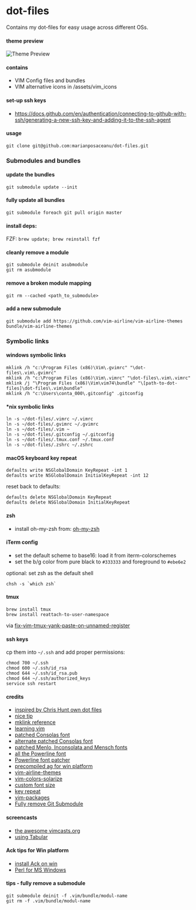 # dot-files

Contains my dot-files for easy usage across different OSs.

#### theme preview

![Theme Preview](assets/preview.png?raw=true)

#### contains

- VIM Config files and bundles
- VIM alternative icons in /assets/vim_icons

#### set-up ssh keys

- https://docs.github.com/en/authentication/connecting-to-github-with-ssh/generating-a-new-ssh-key-and-adding-it-to-the-ssh-agent

#### usage

    git clone git@github.com:marianposaceanu/dot-files.git

### Submodules and bundles

#### update the bundles

    git submodule update --init

#### fully update all bundles

    git submodule foreach git pull origin master

#### install deps:

FZF: `brew update; brew reinstall fzf`

#### cleanly remove a module

    git submodule deinit asubmodule
    git rm asubmodule

#### remove a broken module mapping

    git rm --cached <path_to_submodule>

#### add a new submodule

    git submodule add https://github.com/vim-airline/vim-airline-themes bundle/vim-airline-themes

### Symbolic links

#### windows symbolic links

    mklink /h "c:\Program Files (x86)\Vim\.gvimrc" "\dot-files\.vim\.gvimrc"
    mklink /h "c:\Program Files (x86)\Vim\.vimrc" "\dot-files\.vim\.vimrc"
    mklink /j "\Program Files (x86)\Vim\vim74\bundle" "\[path-to-dot-files]\dot-files\.vim\bundle"
    mklink /h "c:\Users\conta_000\.gitconfig" .gitconfig

#### *nix symbolic links

    ln -s ~/dot-files/.vimrc ~/.vimrc
    ln -s ~/dot-files/.gvimrc ~/.gvimrc
    ln -s ~/dot-files/.vim ~
    ln -s ~/dot-files/.gitconfig ~/.gitconfig
    ln -s ~/dot-files/.tmux.conf ~/.tmux.conf
    ln -s ~/dot-files/.zshrc ~/.zshrc

#### macOS keyboard key repeat

```
defaults write NSGlobalDomain KeyRepeat -int 1
defaults write NSGlobalDomain InitialKeyRepeat -int 12
```

reset back to defaults:

```
defaults delete NSGlobalDomain KeyRepeat
defaults delete NSGlobalDomain InitialKeyRepeat
```

#### zsh

- install oh-my-zsh from: [oh-my-zsh](https://github.com/robbyrussell/oh-my-zsh)

#### iTerm config

- set the default scheme to base16: load it from iterm-colorschemes
- set the b/g color from pure black to `#333333` and foreground to `#ebe6e2`

optional: set zsh as the default shell

```
chsh -s `which zsh`
```

#### tmux

```
brew install tmux
brew install reattach-to-user-namespace
```

via [fix-vim-tmux-yank-paste-on-unnamed-register](https://stackoverflow.com/questions/11404800/fix-vim-tmux-yank-paste-on-unnamed-register)

#### ssh keys

cp them into `~/.ssh` and add proper permissions:

```
chmod 700 ~/.ssh
chmod 600 ~/.ssh/id_rsa
chmod 644 ~/.ssh/id_rsa.pub
chmod 644 ~/.ssh/authorized_keys
service ssh restart
```

#### credits

- [inspired by Chris Hunt own dot files](https://github.com/chrishunt/dot-files#installation)
- [nice tip](http://pagesofinterest.net/blog/2013/05/switching-to-vim-1-start-at-the-beginning/)
- [mklink reference](http://technet.microsoft.com/en-us/library/cc753194%28v=ws.10%29.aspx)
- [learning vim](https://gist.github.com/marianposaceanu/5554601)
- [patched Consolas font](https://github.com/eugeneching/consolas-powerline-vim)
- [alternate patched Consolas font](https://github.com/nicolalamacchia/powerline-consolas)
- [patched Menlo, Inconsolata and Mensch fonts](https://gist.github.com/qrush/1595572)
- [all the Powerline font](https://github.com/Lokaltog/powerline-fonts)
- [Powerline font patcher](https://github.com/fatih/subvim/tree/master/vim/base/vim-powerline/fontpatcher)
- [precompiled ag for win platform](http://jaxbot.me/articles/ag_the_silver_searcher_for_windows_6_8_2013)
- [vim-airline-themes](https://github.com/vim-airline/vim-airline-themes)
- [vim-colors-solarize](https://github.com/altercation/vim-colors-solarize)
- [custom font size](http://apple.stackexchange.com/questions/198518/how-to-make-font-size-equal-to-15-in-terminal-on-yosemite)
- [key repeat](https://coderwall.com/p/jzuuzg/osx-set-fast-keyboard-repeat-rate)
- [vim-packages](https://shapeshed.com/vim-packages/#how-it-works)
- [Fully remove Git Submodule](https://gist.github.com/raulferras/8420865)

#### screencasts

- [the awesome vimcasts.org](http://vimcasts.org)
- [using Tabular](http://vimcasts.org/episodes/aligning-text-with-tabular-vim/)

#### Ack tips for Win platform

- [install Ack on win](http://stackoverflow.com/questions/1023710/how-can-i-install-and-use-ack-library-on-windows)
- [Perl for MS Windows](http://strawberryperl.com)

#### tips - fully remove a submodule

    git submodule deinit -f .vim/bundle/modul-name
    git rm -f .vim/bundle/modul-name
